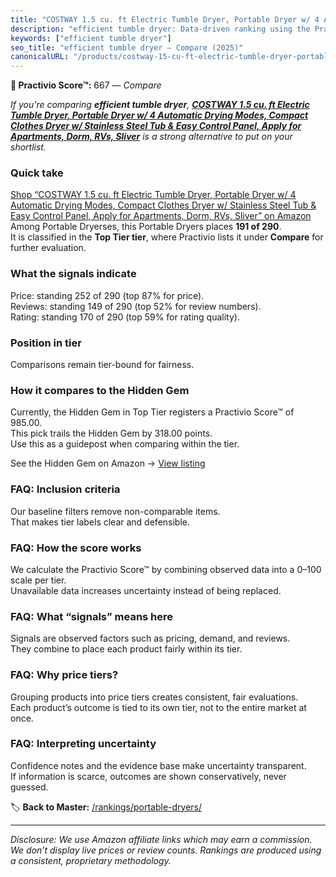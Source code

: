 ```yaml
---
title: "COSTWAY 1.5 cu. ft Electric Tumble Dryer, Portable Dryer w/ 4 Automatic Drying Modes, Compact Clothes Dryer w/ Stainless Steel Tub & Easy Control Panel, Apply for Apartments, Dorm, RVs, Sliver"
description: "efficient tumble dryer: Data-driven ranking using the Practivio Score™. Positioned by quality, value, demand, findability, momentum."
keywords: ["efficient tumble dryer"]
seo_title: "efficient tumble dryer — Compare (2025)"
canonicalURL: "/products/costway-15-cu-ft-electric-tumble-dryer-portable-dryer-w-4-automatic-drying-modes-compact-clothes-dryer-w-stainless-steel-tub-easy-control-panel-apply-for-apartments-dorm-rvs-sliver-B07H16C27H/"
---
```


**🛒 Practivio Score™:** 667 — _Compare_


*If you're comparing **efficient tumble dryer**, **[COSTWAY 1.5 cu. ft Electric Tumble Dryer, Portable Dryer w/ 4 Automatic Drying Modes, Compact Clothes Dryer w/ Stainless Steel Tub & Easy Control Panel, Apply for Apartments, Dorm, RVs, Sliver](https://www.amazon.com/dp/B07H16C27H?tag=practivio-20)** is a strong alternative to put on your shortlist.*
### Quick take
[Shop “COSTWAY 1.5 cu. ft Electric Tumble Dryer, Portable Dryer w/ 4 Automatic Drying Modes, Compact Clothes Dryer w/ Stainless Steel Tub & Easy Control Panel, Apply for Apartments, Dorm, RVs, Sliver” on Amazon](https://www.amazon.com/dp/B07H16C27H?tag=practivio-20)
Among Portable Dryerses, this Portable Dryers places **191 of 290**.  
It is classified in the **Top Tier tier**, where Practivio lists it under **Compare** for further evaluation.

### What the signals indicate
Price: standing 252 of 290 (top 87% for price).  
Reviews: standing 149 of 290 (top 52% for review numbers).  
Rating: standing 170 of 290 (top 59% for rating quality).  

### Position in tier
Comparisons remain tier-bound for fairness.

### How it compares to the Hidden Gem
Currently, the Hidden Gem in Top Tier registers a Practivio Score™ of 985.00.  
This pick trails the Hidden Gem by 318.00 points.  
Use this as a guidepost when comparing within the tier.  

See the Hidden Gem on Amazon → [View listing](https://www.amazon.com/dp/B0799Q45TT?tag=practivio-20)

### FAQ: Inclusion criteria
Our baseline filters remove non-comparable items.  
That makes tier labels clear and defensible.

### FAQ: How the score works
We calculate the Practivio Score™ by combining observed data into a 0–100 scale per tier.  
Unavailable data increases uncertainty instead of being replaced.

### FAQ: What “signals” means here
Signals are observed factors such as pricing, demand, and reviews.  
They combine to place each product fairly within its tier.

### FAQ: Why price tiers?
Grouping products into price tiers creates consistent, fair evaluations.  
Each product’s outcome is tied to its own tier, not to the entire market at once.

### FAQ: Interpreting uncertainty
Confidence notes and the evidence base make uncertainty transparent.  
If information is scarce, outcomes are shown conservatively, never guessed.

<!-- Missing template for Compare/CompareWithinPriceClass -->


🏷️ **Back to Master:** [/rankings/portable-dryers/](/rankings/portable-dryers/)

---
_Disclosure: We use Amazon affiliate links which may earn a commission. We don’t display live prices or review counts. Rankings are produced using a consistent, proprietary methodology._
